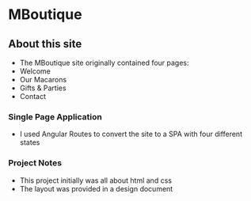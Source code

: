 # MBoutique

## About this site
  * The MBoutique site originally contained four pages:
  * Welcome
  * Our Macarons
  * Gifts & Parties
  * Contact

### Single Page Application
  * I used Angular Routes to convert the site to a SPA with four different states

### Project Notes
  * This project initially was all about html and css
  * The layout was provided in a design document
